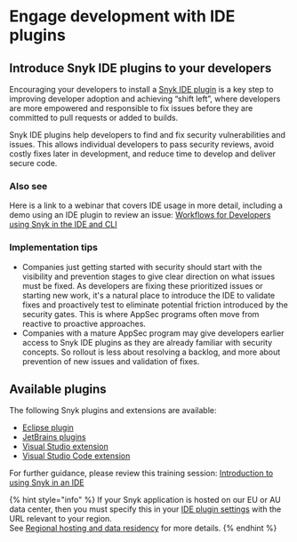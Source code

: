 # Engage development with IDE plugins

## Introduce Snyk IDE plugins to your developers

Encouraging your developers to install a [Snyk IDE plugin](../../../integrate-with-snyk/use-snyk-in-your-ide/) is a key step to improving developer adoption and achieving “shift left”, where developers are more empowered and responsible to fix issues before they are committed to pull requests or added to builds.

Snyk IDE plugins help developers to find and fix security vulnerabilities and issues. This allows individual developers to pass security reviews, avoid costly fixes later in development, and reduce time to develop and deliver secure code.

### Also see

Here is a link to a webinar that covers IDE usage in more detail, including a demo using an IDE plugin to review an issue:  [Workflows for Developers using Snyk in the IDE and CLI](https://www.youtube.com/watch?v=jzUJS6S6H48)

### Implementation tips

* Companies just getting started with security should start with the visibility and prevention stages to give clear direction on what issues must be fixed. As developers are fixing these prioritized issues or starting new work, it's a natural place to introduce the IDE to validate fixes and proactively test to eliminate potential friction introduced by the security gates. This is where AppSec programs often move from reactive to proactive approaches.&#x20;
* Companies with a mature AppSec program may give developers earlier access to Snyk IDE plugins as they are already familiar with security concepts. So rollout is less about resolving a backlog, and more about prevention of new issues and validation of fixes.

## Available plugins

The following Snyk plugins and extensions are available:

* [Eclipse plugin](../../../integrate-with-snyk/use-snyk-in-your-ide/eclipse-plugin/)
* [JetBrains plugins](../../../integrate-with-snyk/use-snyk-in-your-ide/jetbrains-plugins/)
* [Visual Studio extension](../../../integrate-with-snyk/use-snyk-in-your-ide/visual-studio-extension/)
* [Visual Studio Code extension](../../../integrate-with-snyk/use-snyk-in-your-ide/visual-studio-code-extension/)

For further guidance, please review this training session: [Introduction to using Snyk in an IDE](https://training.snyk.io/courses/introduction-to-using-snyk-in-an-ide)

{% hint style="info" %}
&#x20;If your Snyk application is hosted on our EU or AU data center, then you must specify this in your [IDE plugin settings](https://docs.snyk.io/more-info/data-residency-at-snyk#ides-urls) with the URL relevant to your region.\
See [Regional hosting and data residency](../../../more-info/data-residency-at-snyk.md) for more details.
{% endhint %}
